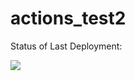# actions_test2

Status of Last Deployment:<br>
<!-- <img src="https://github.com/jpummill/<repository>/workflows/<workflowname>/badge.svg?branch=master"><br> -->
<img src="https://github.com/jpummill/actions_test2/workflows/<workflowname>/badge.svg?branch=master"><br>

